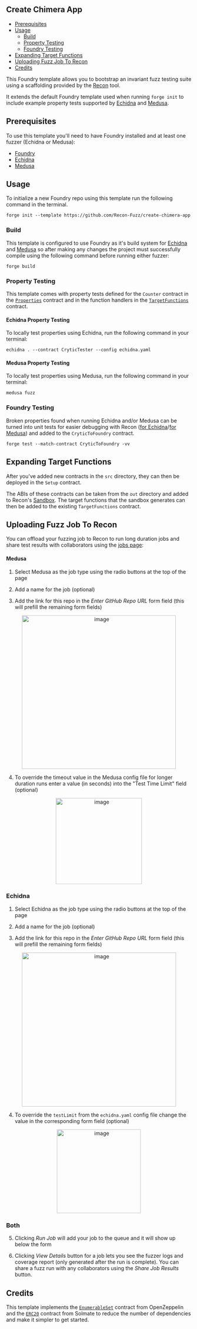## Create Chimera App
- [Prerequisites](#prerequisites)
- [Usage](#usage)
  - [Build](#build)
  - [Property Testing](#echidna-property-testing)
  - [Foundry Testing](#foundry-testing)
- [Expanding Target Functions](expanding-target-functions)
- [Uploading Fuzz Job To Recon](#uploading-fuzz-job-to-recon)
- [Credits](#credits)

  
This Foundry template allows you to bootstrap an invariant fuzz testing suite using a scaffolding provided by the [Recon](https://getrecon.xyz/tools/sandbox) tool.

It extends the default Foundry template used when running `forge init` to include example property tests supported by [Echidna](https://github.com/crytic/echidna) and [Medusa](https://github.com/crytic/medusa).

## Prerequisites
To use this template you'll need to have Foundry installed and at least one fuzzer (Echidna or Medusa):
- [Foundry](https://book.getfoundry.sh/getting-started/installation)
- [Echidna](https://github.com/crytic/echidna?tab=readme-ov-file#installation)
- [Medusa](https://github.com/crytic/medusa?tab=readme-ov-file#install)

## Usage
To initialize a new Foundry repo using this template run the following command in the terminal.

```shell
forge init --template https://github.com/Recon-Fuzz/create-chimera-app
```

### Build
This template is configured to use Foundry as it's build system for [Echidna](https://github.com/Recon-Fuzz/create-chimera-app-2/blob/271c3506a040b30011accfc15ba253cf99a4e6f1/echidna.yaml#L9) and [Medusa](https://github.com/Recon-Fuzz/create-chimera-app-2/blob/271c3506a040b30011accfc15ba253cf99a4e6f1/medusa.json#L73-L83) so after making any changes the project must successfully compile using the following command before running either fuzzer:

```shell
forge build
```

### Property Testing
This template comes with property tests defined for the `Counter` contract in the [`Properties`](https://github.com/Recon-Fuzz/create-chimera-app-2/blob/main/test/recon/Properties.sol) contract and in the function handlers in the [`TargetFunctions`](https://github.com/Recon-Fuzz/create-chimera-app-2/blob/14f651389623f23880723f01936c546b6d0234a1/test/recon/TargetFunctions.sol#L23-L51) contract.

#### Echidna Property Testing
To locally test properties using Echidna, run the following command in your terminal:
```shell
echidna . --contract CryticTester --config echidna.yaml
```

#### Medusa Property Testing
To locally test properties using Medusa, run the following command in your terminal:

```shell
medusa fuzz
```

### Foundry Testing
Broken properties found when running Echidna and/or Medusa can be turned into unit tests for easier debugging with Recon ([for Echidna](https://getrecon.xyz/tools/echidna)/[for Medusa](https://getrecon.xyz/tools/medusa)) and added to the `CryticToFoundry` contract.

```shell
forge test --match-contract CryticToFoundry -vv
```

## Expanding Target Functions
After you've added new contracts in the `src` directory, they can then be deployed in the `Setup` contract.

The ABIs of these contracts can be taken from the `out` directory and added to Recon's [Sandbox](https://getrecon.xyz/tools/sandbox). The target functions that the sandbox generates can then be added to the existing `TargetFunctions` contract. 

## Uploading Fuzz Job To Recon

You can offload your fuzzing job to Recon to run long duration jobs and share test results with collaborators using the [jobs page](https://getrecon.xyz/dashboard/jobs):

#### Medusa
1. Select Medusa as the job type using the radio buttons at the top of the page

2. Add a name for the job (optional)
   
3. Add the link for this repo in the *Enter GitHub Repo URL* form field (this will prefill the remaining form fields)
<div align="center">
  <img width="418" alt="image" src="https://github.com/user-attachments/assets/636ddacf-e96b-4f71-87dc-1bb657e789fa" />
</div>

4. To override the timeout value in the Medusa config file for longer duration runs enter a value (in seconds) into the "Test Time Limit" field (optional)
<div align="center">
  <img width="234" alt="image" src="https://github.com/user-attachments/assets/38e75819-e52e-4300-a112-5871de2a4e77" />
</div>

### Echidna
1. Select Echidna as the job type using the radio buttons at the top of the page

2. Add a name for the job (optional)
   
3. Add the link for this repo in the *Enter GitHub Repo URL* form field (this will prefill the remaining form fields)
<div align="center">
    <img width="419" alt="image" src="https://github.com/user-attachments/assets/d0a33369-acdd-4b1b-9bf2-922538016c67" />
</div>    

4. To override the `testLimit` from the `echidna.yaml` config file change the value in the corresponding form field (optional)
<div align="center">
    <img width="228" alt="image" src="https://github.com/user-attachments/assets/0580eee0-2bbf-46f4-afbe-b2d8ea398d66" />
</div> 

### Both 
5. Clicking _Run Job_ will add your job to the queue and it will show up below the form

6. Clicking *View Details* button for a job lets you see the fuzzer logs and coverage report (only generated after the run is complete). You can share a fuzz run with any collaborators using the *Share Job Results* button.

## Credits
This template implements the [`EnumerableSet`](https://github.com/OpenZeppelin/openzeppelin-contracts/blob/master/contracts/utils/structs/EnumerableSet.sol) contract from OpenZeppelin and the [`ERC20`](https://github.com/transmissions11/solmate/blob/main/src/tokens/ERC20.sol) contract from Solmate to reduce the number of dependencies and make it simpler to get started.

